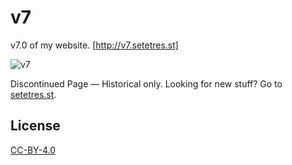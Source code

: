 v7
==

v7.0 of my website. [http://v7.setetres.st]

![v7](http://files.setetres.st/img/v7-desktop.png?v=2&raw=true)

Discontinued Page &#8212; Historical only. Looking for new stuff? Go to [setetres.st].

License
-------

[CC-BY-4.0]

[setetres.st]: http://setetres.st
[http://v7.setetres.st]: http://v7.setetres.st
[CC-BY-4.0]: http://creativecommons.org/licenses/by/4.0
